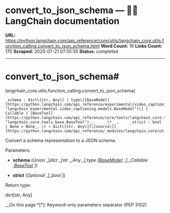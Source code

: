 # convert_to_json_schema — 🦜🔗 LangChain  documentation

**URL:** https://python.langchain.com/api_reference/core/utils/langchain_core.utils.function_calling.convert_to_json_schema.html
**Word Count:** 16
**Links Count:** 170
**Scraped:** 2025-07-21 07:55:55
**Status:** completed

---

# convert\_to\_json\_schema\#

langchain\_core.utils.function\_calling.convert\_to\_json\_schema\(

    _schema : dict\[str, Any\] | type\[[BaseModel](https://python.langchain.com/api_reference/experimental/video_captioning/langchain_experimental.video_captioning.models.BaseModel.html#langchain_experimental.video_captioning.models.BaseModel "langchain_experimental.video_captioning.models.BaseModel")\] | Callable | [BaseTool](https://python.langchain.com/api_reference/core/tools/langchain_core.tools.base.BaseTool.html#langchain_core.tools.base.BaseTool "langchain_core.tools.base.BaseTool")_,     _\*_ ,     _strict : bool | None = None_, \) → dict\[str, Any\][\[source\]](https://python.langchain.com/api_reference/_modules/langchain_core/utils/function_calling.html#convert_to_json_schema)\#     

Convert a schema representation to a JSON schema.

Parameters:     

  * **schema** \(_Union_ _\[__dict_ _\[__str_ _,__Any_ _\]__,__type_ _\[_[_BaseModel_](https://python.langchain.com/api_reference/experimental/video_captioning/langchain_experimental.video_captioning.models.BaseModel.html#langchain_experimental.video_captioning.models.BaseModel "langchain_experimental.video_captioning.models.BaseModel") _\]__,__Callable_ _,_[_BaseTool_](https://python.langchain.com/api_reference/core/tools/langchain_core.tools.base.BaseTool.html#langchain_core.tools.base.BaseTool "langchain_core.tools.base.BaseTool") _\]_\)

  * **strict** \(_Optional_ _\[__bool_ _\]_\)

Return type:     

dict\[str, Any\]

__On this page   *[\*]: Keyword-only parameters separator (PEP 3102)